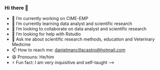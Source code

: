 ### Hi there 👋

- 🔭 I’m currently working on CIME-EMP
- 🌱 I’m currently learning data analyst and scientific research
- 👯 I’m looking to collaborate on data analyst and scientific research
- 🤔 I’m looking for help with Rstudio
- 💬 Ask me about scientific research methods, education and Veterinary Medicine
- 📫 How to reach me: danielmancillacastro@hotmail.com
- 😄 Pronouns: He/him
- ⚡ Fun fact: I am very inquisitive and self-taught
-->
